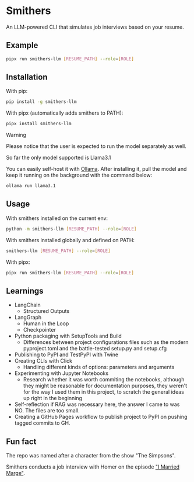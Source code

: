 # Smithers

An LLM-powered CLI that simulates job interviews based on your resume.

## Example

```bash
pipx run smithers-llm [RESUME_PATH] --role=[ROLE]
```

## Installation

With pip:

```bash
pip install -g smithers-llm
```

With pipx (automatically adds smithers to PATH):

```bash
pipx install smithers-llm
```
 
> [!WARNING]
> Please notice that the user is expected to run the model separately as well.

So far the only model supported is Llama3.1

You can easily self-host it with [Ollama](https://ollama.com). After installing it, pull the model and keep it running on the background with the command below:

```bash
ollama run llama3.1
```

## Usage

With smithers installed on the current env:

```bash
python -m smithers-llm [RESUME_PATH] --role=[ROLE]
```

With smithers installed globally and defined on PATH:

```bash
smithers-llm [RESUME_PATH] --role=[ROLE]
```

With pipx:

```bash
pipx run smithers-llm [RESUME_PATH] --role=[ROLE]
```

## Learnings

- LangChain
  - Structured Outputs
- LangGraph
  - Human in the Loop
  - Checkpointer
- Python packaging with SetupTools and Build
  - Differences between project configurations files such as the modern pyproject.toml and the battle-tested setup.py and setup.cfg
- Publishing to PyPI and TestPyPI with Twine
- Creating CLIs with Click
  - Handling different kinds of options: parameters and arguments
- Experimenting with Jupyter Notebooks
  - Research whether it was worth commiting the notebooks, although they might be reasonable for documentation purposes, they weren't for the way I used them in this project, to scratch the general ideas up right in the beginning
- Self-reflection if RAG was necessary here, the answer I came to was NO. The files are too small.
- Creating a GitHub Pages workflow to publish project to PyPI on pushing tagged commits to GH.

## Fun fact

The repo was named after a character from the show "The Simpsons".

Smithers conducts a job interview with Homer on the episode ["I Married Marge"](https://www.youtube.com/watch?v=rG6w0IAoT4U).